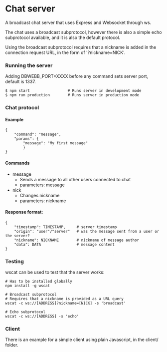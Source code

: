 # Chat server

A broadcast chat server that uses Express and Websocket through ws.

The chat uses a broadcast subprotocol, however there is also a simple echo subprotocol available, and it is also the default protocol.

Using the broadcast subprotocol requires that a nickname is added in the connection request URL, in the form of '?nickname=NICK'.



### Running the server
Adding DBWEBB_PORT=XXXX before any command sets server port, default is 1337.

    $ npm start                 # Runs server in development mode
    $ npm run production        # Runs server in production mode



### Chat protocol

#### Example
    {
        "command": "message",
        "params": {
            "message": "My first message"
            }
    }    

#### Commands
- message
    - Sends a message to all other users connected to chat
    - parameters: message
- nick
    - Changes nickname
    - parameters: nickname

#### Response format:
    {
        "timestamp": TIMESTAMP,     # server timestamp
        "origin": "user"/"server"   # was the message sent from a user or the server?
        "nickname": NICKNAME        # nickname of message author
        "data": DATA                # message content
    }    



### Testing

wscat can be used to test that the server works:

    # Has to be installed globally
    npm install -g wscat                            

    # Broadcast subprotocol
    # Requires that a nickname is provided as a URL query
    wscat -c ws://[ADDRESS]?nickname=[NICK] -s 'broadcast'

    # Echo subprotocol
    wscat -c ws://[ADDRESS] -s 'echo'



### Client

There is an example for a simple client using plain Javascript, in the client/ folder.
